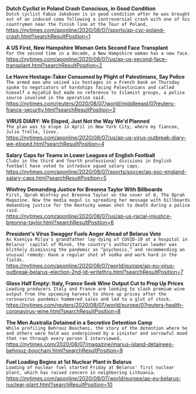 **Dutch Cyclist in Poland Crash Conscious, in Good Condition**\
`Dutch cyclist Fabio Jakobsen is in good condition after he was brought out of an induced coma following a controversial crash with one of his countrymen near the finish line at the Tour of Poland, `\
https://nytimes.com/aponline/2020/08/07/sports/ap-cyc-poland-crash.html?searchResultPosition=1

**A US First, New Hampshire Woman Gets Second Face Transplant**\
`For the second time in a decade, a New Hampshire woman has a new face.`\
https://nytimes.com/aponline/2020/08/07/us/ap-us-second-face-transplant.html?searchResultPosition=2

**Le Havre Hostage-Taker Consumed by Plight of Palestinians, Say Police**\
`The armed man who seized six hostages in a French bank on Thursday spoke to negotiators of hardships facing Palestinians and called himself a mujahid but made no reference to Islamist groups, a police source involved in the operation said.`\
https://nytimes.com/reuters/2020/08/07/world/middleeast/07reuters-france-security.html?searchResultPosition=3

**VIRUS DIARY: We Eloped, Just Not the Way We'd Planned**\
`The plan was to elope in April in New York City, where my fiancee, Julie Trolle, lives.`\
https://nytimes.com/aponline/2020/08/07/us/ap-us-virus-outbreak-diary-we-eloped.html?searchResultPosition=4

**Salary Caps for Teams in Lower Leagues of English Football**\
`Clubs in the third and fourth professional divisions in English football have voted to introduce squad salary caps.`\
https://nytimes.com/aponline/2020/08/07/sports/soccer/ap-soc-england-salary-caps.html?searchResultPosition=5

**Winfrey Demanding Justice for Breonna Taylor With Billboards**\
`First, Oprah Winfrey put Breonna Taylor on the cover of O, The Oprah Magazine. Now the media mogul is spreading her message with billboards demanding justice for the Kentucky woman shot to death during a police raid.`\
https://nytimes.com/aponline/2020/08/07/us/ap-us-racial-injustice-breonna-taylor.html?searchResultPosition=6

**President's Virus Swagger Fuels Anger Ahead of Belarus Vote**\
`As Kseniya Milya's grandfather lay dying of COVID-19 at a hospital in Belarus' capital of Minsk, the country's authoritarian leader was blithely dismissing the pandemic as “psychosis,” and recommending an unusual remedy: Have a regular shot of vodka and work hard in the fields.`\
https://nytimes.com/aponline/2020/08/07/world/europe/ap-eu-virus-outbreak-belarus-election-2nd-ld-writethru.html?searchResultPosition=7

**Glass Half Empty: Italy, France Seek Wine Output Cut to Prop Up Prices**\
`Leading producers Italy and France are looking to slash premium wine output from the upcoming harvest to shore up prices after the coronavirus pandemic hammered sales and led to a glut of stock.`\
https://nytimes.com/reuters/2020/08/07/world/europe/07reuters-health-coronavirus-wine.html?searchResultPosition=8

**The Men Australia Detained in a Secretive Detention Camp**\
`While profiling Behrouz Boochani, the story of the detention where he and others were held was underpinned by a sinister and sorrowful mood that ran through every person I interviewed.`\
https://nytimes.com/2020/08/07/magazine/manus-island-detainees-behrouz-boochani.html?searchResultPosition=9

**Fuel Loading Begins at 1st Nuclear Plant in Belarus**\
`Loading of nuclear fuel started Friday at Belarus' first nuclear plant, which has raised concern in neighboring Lithuania.`\
https://nytimes.com/aponline/2020/08/07/world/europe/ap-eu-belarus-nuclear-plant.html?searchResultPosition=10

